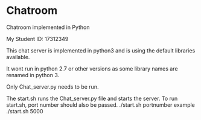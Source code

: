 # Chatroom
Chatroom implemented in Python

My Student ID: 17312349

This chat server is implemented in python3 and is using the default libraries available.

It wont run in python 2.7 or other versions as some library names are renamed in python 3.

Only Chat_server.py needs to be run.

The start.sh runs the Chat_server.py file and starts the server. To run start.sh, port number should also be passed.
./start.sh portnumber
example ./start.sh 5000
